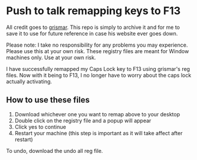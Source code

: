 # Push to talk remapping keys to F13

All credit goes to [grismar](http://www.grismar.net/ventrilocapsfix/). This repo is simply to archive it and for me to save it to use for future reference in case his website ever goes down.

Please note:
I take no responsibility for any problems you may experience. Please use this at your own risk. These registry files are meant for Window machines only. Use at your own risk.

I have successfully remapped my Caps Lock key to F13 using grismar's reg files. Now with it being to F13, I no longer have to worry about the caps lock actually activating.


## How to use these files
1. Download whichever one you want to remap above to your desktop
2. Double click on the registry file and a popup will appear
3. Click yes to continue
4. Restart your machine (this step is important as it will take affect after restart)

To undo, download the undo all reg file.

